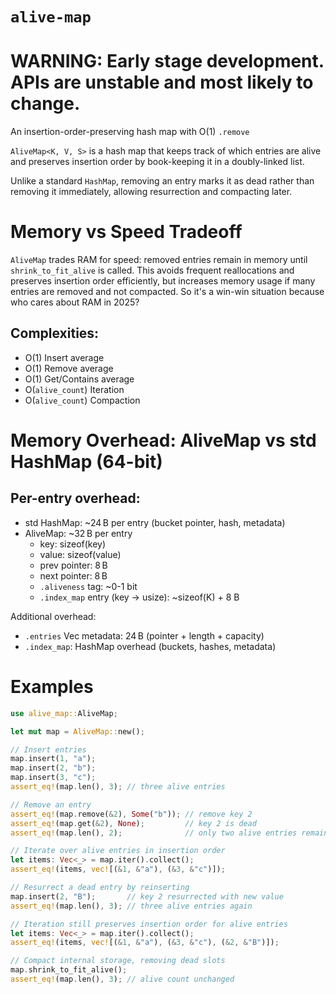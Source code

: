 # `alive-map`

# **WARNING**: Early stage development. APIs are unstable and most likely to change.

An insertion-order-preserving hash map with O(1) `.remove`

`AliveMap<K, V, S>` is a hash map that keeps track of which entries are alive
and preserves insertion order by book-keeping it in a doubly-linked list.

Unlike a standard `HashMap`, removing an entry marks it as dead rather than removing it immediately, allowing resurrection and compacting later.

# Memory vs Speed Tradeoff

`AliveMap` trades RAM for speed: removed entries remain in memory until
`shrink_to_fit_alive` is called. This avoids frequent reallocations and
preserves insertion order efficiently, but increases memory usage if many
entries are removed and not compacted. So it's a win-win situation because
who cares about RAM in 2025?

## Complexities:
- O(1) Insert average
- O(1) Remove average
- O(1) Get/Contains average
- O(`alive_count`) Iteration
- O(`alive_count`) Compaction

# Memory Overhead: AliveMap vs std HashMap (64-bit)

## Per-entry overhead:

- std HashMap: ~24 B per entry (bucket pointer, hash, metadata)
- AliveMap: ~32 B per entry
  - key: sizeof(key)
  - value: sizeof(value)
  - prev pointer: 8 B
  - next pointer: 8 B
  - `.aliveness` tag: ~0-1 bit
  - `.index_map` entry (key -> usize): ~sizeof(K) + 8 B

Additional overhead:

- `.entries` Vec metadata: 24 B (pointer + length + capacity)
- `.index_map`: HashMap overhead (buckets, hashes, metadata)

# Examples

```rust
use alive_map::AliveMap;

let mut map = AliveMap::new();

// Insert entries
map.insert(1, "a");
map.insert(2, "b");
map.insert(3, "c");
assert_eq!(map.len(), 3); // three alive entries

// Remove an entry
assert_eq!(map.remove(&2), Some("b")); // remove key 2
assert_eq!(map.get(&2), None);         // key 2 is dead
assert_eq!(map.len(), 2);              // only two alive entries remain

// Iterate over alive entries in insertion order
let items: Vec<_> = map.iter().collect();
assert_eq!(items, vec![(&1, &"a"), (&3, &"c")]);

// Resurrect a dead entry by reinserting
map.insert(2, "B");       // key 2 resurrected with new value
assert_eq!(map.len(), 3); // three alive entries again

// Iteration still preserves insertion order for alive entries
let items: Vec<_> = map.iter().collect();
assert_eq!(items, vec![(&1, &"a"), (&3, &"c"), (&2, &"B")]);

// Compact internal storage, removing dead slots
map.shrink_to_fit_alive();
assert_eq!(map.len(), 3); // alive count unchanged
```
